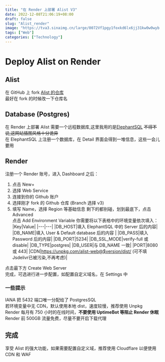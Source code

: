 ```yaml
---
title: "在 Render 上部署 Alist V3"
date: 2022-12-08T21:06:19+08:00
draft: false
slug: "Alist_render"
image: "https://tva3.sinaimg.cn/large/0072Vf1pgy1foxkd6lx6jj31kw0w0wyb.jpg"
tags: ["Web"]
categories: ["Technology"]
---
```

# Deploy Alist on Render
## Alist
在 GitHub 上 fork [Alist 的仓库](https://github.com/alist-org/alist-render)  
最好在 fork 的时候改一下仓库名
## Database (Postgres)
在 Render 上部署 Alist 需要一个远程数据库,这里我用的是[ElephantSQL](https://www.elephantsql.com/)  ~~不得不说,这网站插图风格十分诡异~~  
在 ElephantSQL 上注册一个数据库，在 Detail 界面会得到一堆信息，这些一会儿要用  
## Render
注册一个 Render 账号，进入 Dashboard 之后：
1. 点击 New+
2. 选择 Web Service
3. 连接到你的 Github 账户
4. 选择刚才 fork 的 Github 仓库 (Branch 选择 v3)
5. 填写 Name，选择 Region 等基础信息
剩下的都别碰，划到最底下，点击 Advanced  
点击 Add Environment Variable
你需要将以下表格中的环境变量依次填入： 
|Key|Value|
|---|---|
|DB_HOST|填入 ElephantSQL 中的 Server 后的内容|
|DB_NAME|填入 User & Default database 后的内容  |
|DB_PASS|填入 Password 后的内容|
|DB_PORT|5234|
|DB_SSL_MODE|verify-full 或 disable|
|DB_TYPE|postgres|
|DB_USER|与 DB_NAME 一致|
|PORT|8080 或 443|
|CDN|https://unpkg.com/alist-web@$version/dist/ (可不填 Jsdelivr已被污染,不再考虑)|

点击最下方 Create Web Server  
完成，可选进行进一步配置，如配置自定义域名，在 Settings 中 
### 一些提示
IANA 把 5432 端口唯一分配给了 PostgresSQL  
若环境变量中无 CDN，默认使用本地 dist，速度较慢，推荐使用 Unpkg  
Render 每月有 750 小时的在线时间，**不要使用 UptimeBot 等阻止 Render 休眠**  
Render 前 500GB 流量免费，尽量不要开启下载代理
## 完成
享受 Alist 的强大功能，如果需要配置自定义域，推荐使用 Cloudflare 以便使用 CDN 和 WAF  

<meting-js server="netease" type="song" id="1857521048">



